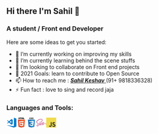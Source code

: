 ## Hi there I'm Sahil 👋

### A student / Front end Developer 

Here are some ideas to get you started:

- 🔭 I’m currently working on improving my skills
- 🌱 I’m currently learning behind the scene stuffs
- 👯 I’m looking to collaborate on Front end projects
- 🥅 2021 Goals: learn to contribute to Open Source 
- 📫 How to reach me : [**_Sahil Keshav_** ](https://www.facebook.com/profile.php?id=100057408580388 "visit my FaceBook") (91+ 9818336328)
- ⚡ Fun fact : love to sing and record jaja 

### Languages and Tools:

[<img align="left" alt="Visual Studio Code" width="26px" src="https://raw.githubusercontent.com/github/explore/80688e429a7d4ef2fca1e82350fe8e3517d3494d/topics/visual-studio-code/visual-studio-code.png" />](https://code.visualstudio.com/)
[<img align="left" alt="HTML5" width="26px" src="https://raw.githubusercontent.com/github/explore/80688e429a7d4ef2fca1e82350fe8e3517d3494d/topics/html/html.png" />](https://www.w3schools.com/html/)
[<img align="left" alt="CSS3" width="26px" src="https://raw.githubusercontent.com/github/explore/80688e429a7d4ef2fca1e82350fe8e3517d3494d/topics/css/css.png" />](https://www.w3schools.com/css/default.asp)
[<img align="left" alt="Sass" width="26px" src="https://raw.githubusercontent.com/github/explore/80688e429a7d4ef2fca1e82350fe8e3517d3494d/topics/sass/sass.png" />](https://www.w3schools.com/sass/default.php)
[<img align="left" alt="JavaScript" width="26px" src="https://raw.githubusercontent.com/github/explore/80688e429a7d4ef2fca1e82350fe8e3517d3494d/topics/javascript/javascript.png" />](https://www.w3schools.com/js/default.asp)
</br>
</br></br>

